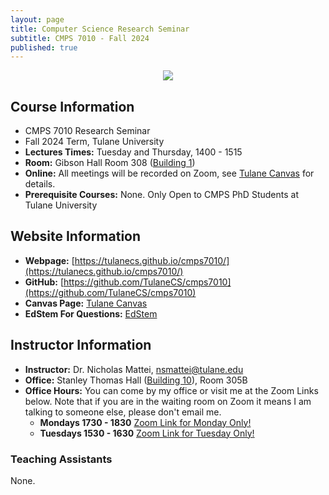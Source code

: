 ```yaml
---
layout: page
title: Computer Science Research Seminar
subtitle: CMPS 7010 - Fall 2024
published: true
---
```

<p style="text-align:center;"><img src="{{ 'img/cover.jpeg' | relative_url }}" /></p>

## Course Information
* CMPS 7010 Research Seminar
* Fall 2024 Term, Tulane University
* **Lectures Times:** Tuesday and Thursday, 1400 - 1515
* **Room:** Gibson Hall Room 308 ([Building 1](https://admission.tulane.edu/map))
* **Online:** All meetings will be recorded on Zoom, see [Tulane Canvas](https://tulane.instructure.com/) for details.
* **Prerequisite Courses:** None. Only Open to CMPS PhD Students at Tulane University

## Website Information
* **Webpage:** [https://tulanecs.github.io/cmps7010/](https://tulanecs.github.io/cmps7010/)
* **GitHub:** [https://github.com/TulaneCS/cmps7010](https://github.com/TulaneCS/cmps7010)
* **Canvas Page:** [Tulane Canvas](https://tulane.instructure.com/)
* **EdStem For Questions:** [EdStem](https://edstem.org/us/courses/62194/discussion/)

## Instructor Information
* **Instructor:** Dr. Nicholas Mattei, <nsmattei@tulane.edu>
* **Office:** Stanley Thomas Hall ([Building 10](https://admission.tulane.edu/map)), Room 305B 
* **Office Hours:** You can come by my office or visit me at the Zoom Links below. Note that if you are in the waiting room on Zoom it means I am talking to someone else, please don't email me.
  * **Mondays 1730 - 1830** [Zoom Link for Monday Only!](https://tulane.zoom.us/j/91431647656)
  * **Tuesdays 1530 - 1630** [Zoom Link for Tuesday Only!](https://tulane.zoom.us/j/92164499494)

### Teaching Assistants

None.


